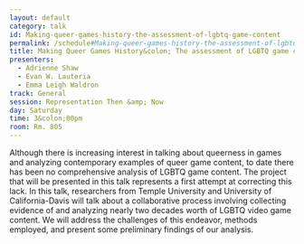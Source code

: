 ```yaml
---
layout: default
category: talk
id: Making-queer-games-history-the-assessment-of-lgbtq-game-content
permalink: /schedule#Making-queer-games-history-the-assessment-of-lgbtq-game-content
title: Making Queer Games History&colon; The assessment of LGBTQ game content
presenters:
  - Adrienne Shaw
  - Evan W. Lauteria
  - Emma Leigh Waldron
track: General
session: Representation Then &amp; Now
day: Saturday
time: 3&colon;00pm
room: Rm. 805
---
```

Although there is increasing interest in talking about queerness in games and analyzing contemporary examples of queer game content, to date there has been no comprehensive analysis of LGBTQ game content. The project that will be presented in this talk represents a first attempt at correcting this lack. In this talk, researchers from Temple University and University of California-Davis will talk about a collaborative process involving collecting evidence of and analyzing nearly two decades worth of LGBTQ video game content. We will address the challenges of this endeavor, methods employed, and present some preliminary findings of our analysis.